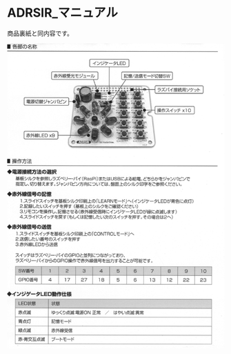 # ADRSIR_マニュアル
商品裏紙と同内容です。  
  
![マニュアル画像](https://raw.githubusercontent.com/bit-trade-one/ADRSIR_RaspberryPi_IR_Leaning_Controller/master/Manual/ADRSIR_Manual.jpg)
